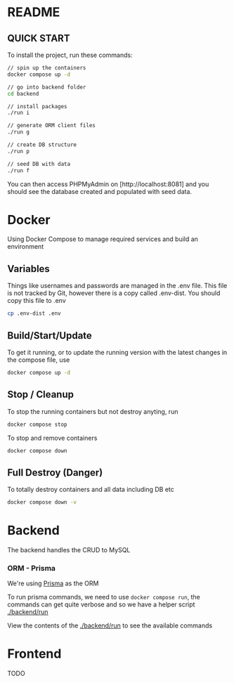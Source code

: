 # README

## QUICK START

To install the project, run these commands:

```bash
// spin up the containers
docker compose up -d

// go into backend folder
cd backend

// install packages
./run i

// generate ORM client files
./run g

// create DB structure
./run p

// seed DB with data
./run f
```

You can then access PHPMyAdmin on [http://localhost:8081] and you should see the database created and populated with seed data.



# Docker

Using Docker Compose to manage required services and build an environment

## Variables
Things like usernames and passwords are managed in the .env file. This file is not tracked by Git, however there is a copy called .env-dist. You should copy this file to .env

```bash
cp .env-dist .env
```

## Build/Start/Update

To get it running, or to update the running version with the latest changes in the compose file, use

```bash
docker compose up -d
```

## Stop / Cleanup

To stop the running containers but not destroy anyting, run 

```bash
docker compose stop
```

To stop and remove containers
```bash
docker compose down
```

## Full Destroy (Danger)

To totally destroy containers and all data including DB etc

```bash
docker compose down -v
```

# Backend

The backend handles the CRUD to MySQL

### ORM - Prisma

We're using [Prisma](https://www.prisma.io/) as the ORM 

To run prisma commands, we need to use `docker compose run`, the commands can get quite verbose and so we have a helper script [./backend/run](./backend/run)

View the contents of the [./backend/run](./backend/run) to see the available commands



# Frontend
TODO
